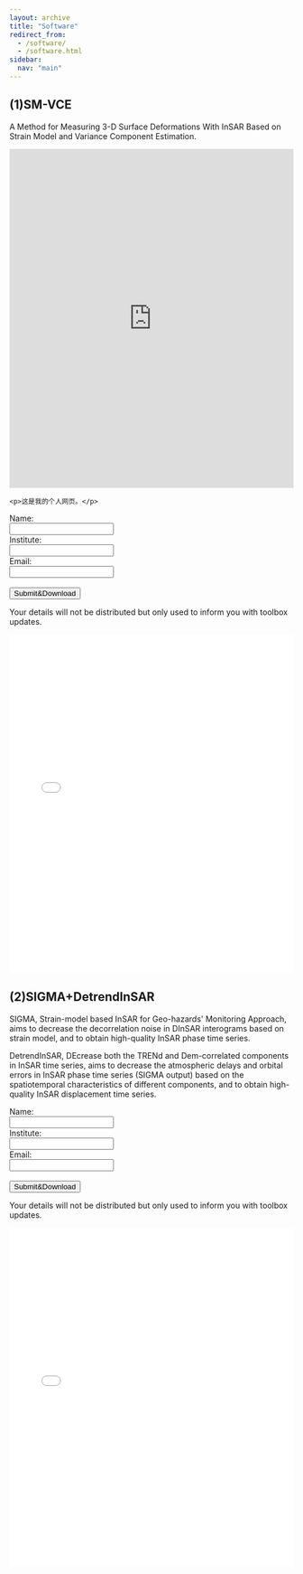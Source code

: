 ```yaml
---
layout: archive
title: "Software"
redirect_from: 
  - /software/
  - /software.html
sidebar:
  nav: "main"
---
```


## (1)SM-VCE
A Method for Measuring 3-D Surface Deformations With InSAR Based on Strain Model and Variance Component Estimation.


<html lang="en">
<head>
    <meta charset="UTF-8">
    <meta name="viewport" content="width=device-width, initial-scale=1.0">
    <title>我的个人网页</title>
</head>
<body>
    <!-- 这里插入腾讯文档的嵌入代码 -->
    <iframe src="https://docs.qq.com/form/page/DVGVPakpFWUV1VHhZ" width="100%" height="600px" frameborder="0" scrolling="auto"></iframe>
    <!-- 替换 src 属性的值为你的腾讯文档的嵌入链接 -->

    <p>这是我的个人网页。</p>
</body>
</html>



<html lang="en">
<head>
<meta charset="UTF-8">
<meta name="viewport" content="width=35%, initial-scale=0.35">
<title>Form Example</title>
</head>
<body>

<form id="myForm">
    <label for="name">Name:</label><br>
    <input type="text" id="name" name="name"><br>
    <label for="institute">Institute:</label><br>
    <input type="text" id="institute" name="institute"><br>
    <label for="email">Email:</label><br>
    <input type="email" id="email" name="email"><br><br>
    <button type="submit">Submit&Download</button>
</form>

<script>
document.getElementById("myForm").addEventListener("submit", function(event) {
    event.preventDefault(); // 阻止表单默认提交行为

    // 获取输入的值
    var name = document.getElementById("name").value;
    var institute = document.getElementById("institute").value;
    var email = document.getElementById("email").value;

    // 这里可以在控制台输出获取到的值，也可以进行其他处理，比如发送到服务器
    console.log("Name: " + name);
    console.log("Institute: " + institute);
    console.log("Email: " + email);

    // 清空表单
    // document.getElementById("myForm").reset();
});
</script>
</body>
</html>

Your details will not be distributed but only used to inform you with toolbox updates.

<html lang="en">
<head>
<meta charset="UTF-8">
<meta name="viewport" content="width=device-width, initial-scale=1.0">
<title>PDF Viewer</title>
</head>
<body>
<iframe src="/images/smvce.pdf" width="100%" height="600px" style="border: none;"></iframe>
</body>
</html>



## (2)SIGMA+DetrendInSAR
SIGMA, Strain-model based InSAR for Geo-hazards' Monitoring Approach, aims to decrease the decorrelation noise in DInSAR interograms based on strain model, and to obtain high-quality InSAR phase time series.

DetrendInSAR, DEcrease both the TRENd and Dem-correlated components in InSAR time series, aims to decrease the atmospheric delays and orbital errors in InSAR phase time series (SIGMA output) based on the spatiotemporal characteristics of different components, and to obtain high-quality InSAR displacement time series.

<html lang="en">
<head>
<meta charset="UTF-8">
<meta name="viewport" content="width=device-width, initial-scale=0.35">
<title>Form Example</title>
</head>
<body>

<form id="myForm">
    <label for="name">Name:</label><br>
    <input type="text" id="name" name="name"><br>
    <label for="institute">Institute:</label><br>
    <input type="text" id="institute" name="institute"><br>
    <label for="email">Email:</label><br>
    <input type="email" id="email" name="email"><br><br>
    <button type="submit">Submit&Download</button>
</form>

<script>
document.getElementById("myForm").addEventListener("submit", function(event) {
    event.preventDefault(); // 阻止表单默认提交行为

    // 获取输入的值
    var name = document.getElementById("name").value;
    var institute = document.getElementById("institute").value;
    var email = document.getElementById("email").value;

    // 这里可以在控制台输出获取到的值，也可以进行其他处理，比如发送到服务器
    console.log("Name: " + name);
    console.log("Institute: " + institute);
    console.log("Email: " + email);

    // 清空表单
    // document.getElementById("myForm").reset();
});
</script>
</body>
</html>

Your details will not be distributed but only used to inform you with toolbox updates.



<html lang="en">
<head>
<meta charset="UTF-8">
<meta name="viewport" content="width=device-width, initial-scale=1.0">
<title>PDF Viewer</title>
</head>
<body>
<iframe src="/images/sigma.pdf" width="100%" height="600px" style="border: none;"></iframe>
</body>
</html>
